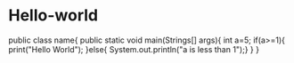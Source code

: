# Hello-world
public class name{
   public static void main(Strings[] args){
   int a=5;
   if(a>=1){
           print("Hello World");
         }else{
         System.out.println("a is less than 1");}
    }
 }   
